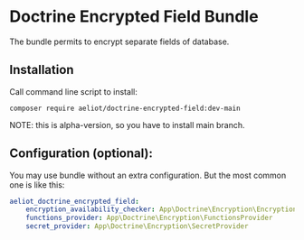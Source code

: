 # Doctrine Encrypted Field  Bundle

The bundle permits to encrypt separate fields of database.

## Installation

Call command line script to install:
```shell
composer require aeliot/doctrine-encrypted-field:dev-main
```

NOTE: this is alpha-version, so you have to install main branch.

## Configuration (optional):

You may use bundle without an extra configuration. But the most common one is like this:

```yml
aeliot_doctrine_encrypted_field:
    encryption_availability_checker: App\Doctrine\Encryption\EncryptionAvailabilityChecker
    functions_provider: App\Doctrine\Encryption\FunctionsProvider
    secret_provider: App\Doctrine\Encryption\SecretProvider
```
